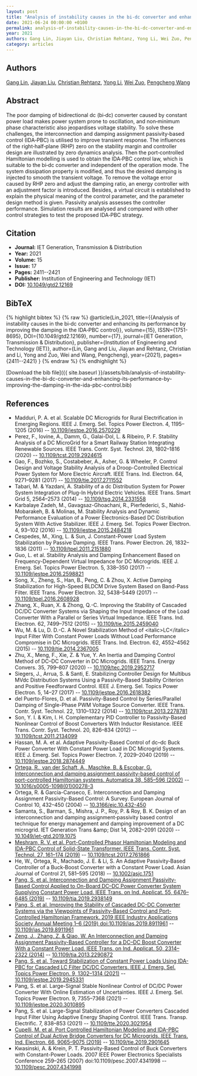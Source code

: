 ```yaml
---
layout: post
title: "Analysis of instability causes in the bi‐dc converter and enhancing its performance by improving the damping in the IDA‐PBC control"
date: 2021-06-24 00:00:00 +0100
permalink: analysis-of-instability-causes-in-the-bi-dc-converter-and-enhancing-its-performance-by-improving-the-damping-in-the-ida-pbc-control
year: 2021
authors: Gang Lin, Jiayan Liu, Christian Rehtanz, Yong Li, Wei Zuo, Pengcheng Wang
category: articles
---
```

 
## Authors
[Gang Lin](authors/gang-lin), [Jiayan Liu](authors/jiayan-liu), [Christian Rehtanz](authors/christian-rehtanz), [Yong Li](authors/yong-li), [Wei Zuo](authors/wei-zuo), [Pengcheng Wang](authors/pengcheng-wang)
 
## Abstract
The poor damping of bidirectional dc (bi‐dc) converter caused by constant power load makes power system prone to oscillation, and non‐minimum phase characteristic also jeopardises voltage stability. To solve these challenges, the interconnection and damping assignment passivity‐based control (IDA‐PBC) is utilised to improve transient response. The influences of the right‐half‐plane (RHP) zero on the stability margin and controller design are illustrated by zero dynamics analysis. Then the port‐controlled Hamiltonian modelling is used to obtain the IDA‐PBC control law, which is suitable to the bi‐dc converter and independent of the operation mode. The system dissipation property is modified, and thus the desired damping is injected to smooth the transient voltage. To remove the voltage error caused by RHP zero and adjust the damping ratio, an energy controller with an adjustment factor is introduced. Besides, a virtual circuit is established to explain the physical meaning of the control parameter, and the parameter design method is given. Passivity analysis assesses the controller performance. Simulation results are analysed and compared with other control strategies to test the proposed IDA‐PBC strategy.
 
## Citation
- **Journal:** IET Generation, Transmission &amp; Distribution
- **Year:** 2021
- **Volume:** 15
- **Issue:** 17
- **Pages:** 2411--2421
- **Publisher:** Institution of Engineering and Technology (IET)
- **DOI:** [10.1049/gtd2.12169](https://doi.org/10.1049/gtd2.12169)
 
## BibTeX
{% highlight bibtex %}
{% raw %}
@article{Lin_2021,
  title={{Analysis of instability causes in the bi‐dc converter and enhancing its performance by improving the damping in the IDA‐PBC control}},
  volume={15},
  ISSN={1751-8695},
  DOI={10.1049/gtd2.12169},
  number={17},
  journal={IET Generation, Transmission &amp; Distribution},
  publisher={Institution of Engineering and Technology (IET)},
  author={Lin, Gang and Liu, Jiayan and Rehtanz, Christian and Li, Yong and Zuo, Wei and Wang, Pengcheng},
  year={2021},
  pages={2411--2421}
}
{% endraw %}
{% endhighlight %}
 
[Download the bib file]({{ site.baseurl }}/assets/bib/analysis-of-instability-causes-in-the-bi-dc-converter-and-enhancing-its-performance-by-improving-the-damping-in-the-ida-pbc-control.bib)
 
## References
- Madduri, P. A. et al. Scalable DC Microgrids for Rural Electrification in Emerging Regions. IEEE J. Emerg. Sel. Topics Power Electron. 4, 1195–1205 (2016) -- [10.1109/jestpe.2016.2570229](https://doi.org/10.1109/jestpe.2016.2570229)
- Perez, F., Iovine, A., Damm, G., Galai-Dol, L. & Ribeiro, P. F. Stability Analysis of a DC MicroGrid for a Smart Railway Station Integrating Renewable Sources. IEEE Trans. Contr. Syst. Technol. 28, 1802–1816 (2020) -- [10.1109/tcst.2019.2924615](https://doi.org/10.1109/tcst.2019.2924615)
- Gao, F., Bozhko, S., Costabeber, A., Asher, G. & Wheeler, P. Control Design and Voltage Stability Analysis of a Droop-Controlled Electrical Power System for More Electric Aircraft. IEEE Trans. Ind. Electron. 64, 9271–9281 (2017) -- [10.1109/tie.2017.2711552](https://doi.org/10.1109/tie.2017.2711552)
- Tabari, M. & Yazdani, A. Stability of a dc Distribution System for Power System Integration of Plug-In Hybrid Electric Vehicles. IEEE Trans. Smart Grid 5, 2564–2573 (2014) -- [10.1109/tsg.2014.2331558](https://doi.org/10.1109/tsg.2014.2331558)
- Karbalaye Zadeh, M., Gavagsaz-Ghoachani, R., Pierfederici, S., Nahid-Mobarakeh, B. & Molinas, M. Stability Analysis and Dynamic Performance Evaluation of a Power Electronics-Based DC Distribution System With Active Stabilizer. IEEE J. Emerg. Sel. Topics Power Electron. 4, 93–102 (2016) -- [10.1109/jestpe.2015.2484218](https://doi.org/10.1109/jestpe.2015.2484218)
- Cespedes, M., Xing, L. & Sun, J. Constant-Power Load System Stabilization by Passive Damping. IEEE Trans. Power Electron. 26, 1832–1836 (2011) -- [10.1109/tpel.2011.2151880](https://doi.org/10.1109/tpel.2011.2151880)
- Guo, L. et al. Stability Analysis and Damping Enhancement Based on Frequency-Dependent Virtual Impedance for DC Microgrids. IEEE J. Emerg. Sel. Topics Power Electron. 5, 338–350 (2017) -- [10.1109/jestpe.2016.2598821](https://doi.org/10.1109/jestpe.2016.2598821)
- Song, X., Zheng, S., Han, B., Peng, C. & Zhou, X. Active Damping Stabilization for High-Speed BLDCM Drive System Based on Band-Pass Filter. IEEE Trans. Power Electron. 32, 5438–5449 (2017) -- [10.1109/tpel.2016.2608928](https://doi.org/10.1109/tpel.2016.2608928)
- Zhang, X., Ruan, X. & Zhong, Q.-C. Improving the Stability of Cascaded DC/DC Converter Systems via Shaping the Input Impedance of the Load Converter With a Parallel or Series Virtual Impedance. IEEE Trans. Ind. Electron. 62, 7499–7512 (2015) -- [10.1109/tie.2015.2459040](https://doi.org/10.1109/tie.2015.2459040)
- Wu, M. & Lu, D. D.-C. A Novel Stabilization Method of &lt;italic&gt;LC&lt;/italic&gt; Input Filter With Constant Power Loads Without Load Performance Compromise in DC Microgrids. IEEE Trans. Ind. Electron. 62, 4552–4562 (2015) -- [10.1109/tie.2014.2367005](https://doi.org/10.1109/tie.2014.2367005)
- Zhu, X., Meng, F., Xie, Z. & Yue, Y. An Inertia and Damping Control Method of DC–DC Converter in DC Microgrids. IEEE Trans. Energy Convers. 35, 799–807 (2020) -- [10.1109/tec.2019.2952717](https://doi.org/10.1109/tec.2019.2952717)
- Siegers, J., Arrua, S. & Santi, E. Stabilizing Controller Design for Multibus MVdc Distribution Systems Using a Passivity-Based Stability Criterion and Positive Feedforward Control. IEEE J. Emerg. Sel. Topics Power Electron. 5, 14–27 (2017) -- [10.1109/jestpe.2016.2618382](https://doi.org/10.1109/jestpe.2016.2618382)
- del Puerto-Flores, D. et al. Passivity-Based Control by Series/Parallel Damping of Single-Phase PWM Voltage Source Converter. IEEE Trans. Contr. Syst. Technol. 22, 1310–1322 (2014) -- [10.1109/tcst.2013.2278781](https://doi.org/10.1109/tcst.2013.2278781)
- Son, Y. I. & Kim, I. H. Complementary PID Controller to Passivity-Based Nonlinear Control of Boost Converters With Inductor Resistance. IEEE Trans. Contr. Syst. Technol. 20, 826–834 (2012) -- [10.1109/tcst.2011.2134099](https://doi.org/10.1109/tcst.2011.2134099)
- Hassan, M. A. et al. Adaptive Passivity-Based Control of dc–dc Buck Power Converter With Constant Power Load in DC Microgrid Systems. IEEE J. Emerg. Sel. Topics Power Electron. 7, 2029–2040 (2019) -- [10.1109/jestpe.2018.2874449](https://doi.org/10.1109/jestpe.2018.2874449)
- [Ortega, R., van der Schaft, A., Maschke, B. & Escobar, G. Interconnection and damping assignment passivity-based control of port-controlled Hamiltonian systems. Automatica 38, 585–596 (2002)](interconnection-and-damping-assignment-passivity-based-control-of-port-controlled-hamiltonian-systems) -- [10.1016/s0005-1098(01)00278-3](https://doi.org/10.1016/s0005-1098(01)00278-3)
- Ortega, R. & García-Canseco, E. Interconnection and Damping Assignment Passivity-Based Control: A Survey. European Journal of Control 10, 432–450 (2004) -- [10.3166/ejc.10.432-450](https://doi.org/10.3166/ejc.10.432-450)
- Samanta, S., Barman, S., Mishra, J. P., Roy, P. & Roy, B. K. Design of an interconnection and damping assignment‐passivity based control technique for energy management and damping improvement of a DC microgrid. IET Generation Trans &amp;amp; Dist 14, 2082–2091 (2020) -- [10.1049/iet-gtd.2019.1075](https://doi.org/10.1049/iet-gtd.2019.1075)
- [Meshram, R. V. et al. Port-Controlled Phasor Hamiltonian Modeling and IDA-PBC Control of Solid-State Transformer. IEEE Trans. Contr. Syst. Technol. 27, 161–174 (2019)](port-controlled-phasor-hamiltonian-modeling-and-ida-pbc-control-of-solid-state-transformer) -- [10.1109/tcst.2017.2761866](https://doi.org/10.1109/tcst.2017.2761866)
- He, W., Ortega, R., Machado, J. E. & Li, S. An Adaptive Passivity‐Based Controller of a Buck‐Boost Converter with a Constant Power Load. Asian Journal of Control 21, 581–595 (2018) -- [10.1002/asjc.1751](https://doi.org/10.1002/asjc.1751)
- [Pang, S. et al. Interconnection and Damping Assignment Passivity-Based Control Applied to On-Board DC–DC Power Converter System Supplying Constant Power Load. IEEE Trans. on Ind. Applicat. 55, 6476–6485 (2019)](interconnection-and-damping-assignment-passivity-based-control-applied-to-on-board-dc-dc-power-converter-system-supplying-constant-power-load) -- [10.1109/tia.2019.2938149](https://doi.org/10.1109/tia.2019.2938149)
- [Pang, S. et al. Improving the Stability of Cascaded DC-DC Converter Systems via the Viewpoints of Passivity-Based Control and Port-Controlled Hamiltonian Framework. 2019 IEEE Industry Applications Society Annual Meeting 1–6 (2019) doi:10.1109/ias.2019.8911961](improving-the-stability-of-cascaded-dc-dc-converter-systems-via-the-viewpoints-of-passivity-based-control-and-port-controlled-hamiltonian-framework) -- [10.1109/ias.2019.8911961](https://doi.org/10.1109/ias.2019.8911961)
- [Zeng, J., Zhang, Z. & Qiao, W. An Interconnection and Damping Assignment Passivity-Based Controller for a DC–DC Boost Converter With a Constant Power Load. IEEE Trans. on Ind. Applicat. 50, 2314–2322 (2014)](an-interconnection-and-damping-assignment-passivity-based-controller-for-a-dc-dc-boost-converter-with-a-constant-power-load) -- [10.1109/tia.2013.2290872](https://doi.org/10.1109/tia.2013.2290872)
- [Pang, S. et al. Toward Stabilization of Constant Power Loads Using IDA-PBC for Cascaded LC Filter DC/DC Converters. IEEE J. Emerg. Sel. Topics Power Electron. 9, 1302–1314 (2021)](toward-stabilization-of-constant-power-loads-using-ida-pbc-for-cascaded-i-lc-i-filter-dc-dc-converters) -- [10.1109/jestpe.2019.2945331](https://doi.org/10.1109/jestpe.2019.2945331)
- Pang, S. et al. Large-Signal Stable Nonlinear Control of DC/DC Power Converter With Online Estimation of Uncertainties. IEEE J. Emerg. Sel. Topics Power Electron. 9, 7355–7368 (2021) -- [10.1109/jestpe.2020.3010895](https://doi.org/10.1109/jestpe.2020.3010895)
- Pang, S. et al. Large-Signal Stabilization of Power Converters Cascaded Input Filter Using Adaptive Energy Shaping Control. IEEE Trans. Transp. Electrific. 7, 838–853 (2021) -- [10.1109/tte.2020.3021954](https://doi.org/10.1109/tte.2020.3021954)
- [Cupelli, M. et al. Port Controlled Hamiltonian Modeling and IDA-PBC Control of Dual Active Bridge Converters for DC Microgrids. IEEE Trans. Ind. Electron. 66, 9065–9075 (2019)](port-controlled-hamiltonian-modeling-and-ida-pbc-control-of-dual-active-bridge-converters-for-dc-microgrids) -- [10.1109/tie.2019.2901645](https://doi.org/10.1109/tie.2019.2901645)
- Kwasinski, A. & Krein, P. T. Passivity-Based Control of Buck Converters with Constant-Power Loads. 2007 IEEE Power Electronics Specialists Conference 259–265 (2007) doi:10.1109/pesc.2007.4341998 -- [10.1109/pesc.2007.4341998](https://doi.org/10.1109/pesc.2007.4341998)

